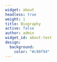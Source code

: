 ```yaml
---
widget: about
headless: true
weight: 1
title: Biography
active: false
author: admin
widget_id: about-test
design:
  background:
    color: "#c90f94"
---
```

